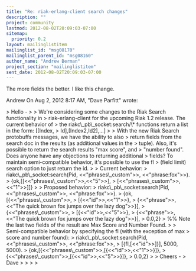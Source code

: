 ```yaml
---
title: "Re: riak-erlang-client search changes"
description: ""
project: community
lastmod: 2012-08-02T20:09:03-07:00
sitemap:
  priority: 0.2
layout: mailinglistitem
mailinglist_id: "msg08170"
mailinglist_parent_id: "msg08160"
author_name: "Andrew Berman"
project_section: "mailinglistitem"
sent_date: 2012-08-02T20:09:03-07:00
---
```



The more fields the better. I like this change.

Andrew
On Aug 2, 2012 8:17 AM, "Dave Parfitt"  wrote:

&gt; Hello -
&gt;
&gt; We're considering some changes to the Riak Search functionality in 
&gt; riak-erlang-client for the upcoming Riak 1.2 release. The current behavior of 
&gt; the riakc\\_pb\\_socket:search/\\* functions return a list in the form: [[Index, 
&gt; Id],[Index2,Id2],...]
&gt;
&gt; With the new Riak Search protobuffs messages, we have the ability to also 
&gt; return fields from the search doc in the results (as additional values in the 
&gt; tuple). Also, it's possible to return the search results "max score", and 
&gt; "number found". Does anyone have any objections to returning additional 
&gt; fields? To maintain semi-compatible behavior, it's possible to use the fl 
&gt; (field limit) search option to just return the id.
&gt;
&gt; Current behavior:
&gt; riakc\\_pb\\_socket:search(Pid, &lt;&lt;"phrases\\_custom"&gt;&gt;, &lt;&lt;"phrase:fox"&gt;&gt;).
&gt; {ok,[[&lt;&lt;"phrases\\_custom"&gt;&gt;,&lt;&lt;"5"&gt;&gt;],
&gt; [&lt;&lt;"phrases\\_custom"&gt;&gt;,&lt;&lt;"1"&gt;&gt;]]}
&gt;
&gt; Proposed behavior:
&gt; riakc\\_pb\\_socket:search(Pid, &lt;&lt;"phrases\\_custom"&gt;&gt;, &lt;&lt;"phrase:fox"&gt;&gt;).
&gt; {ok,[{&lt;&lt;"phrases\\_custom"&gt;&gt;,
&gt; [{&lt;&lt;"id"&gt;&gt;,&lt;&lt;"1"&gt;&gt;},
&gt; {&lt;&lt;"phrase"&gt;&gt;,&lt;&lt;"The quick brown fox jumps over the lazy dog"&gt;&gt;}],
&gt; {&lt;&lt;"phrases\\_custom"&gt;&gt;,
&gt; [{&lt;&lt;"id"&gt;&gt;,&lt;&lt;"5"&gt;&gt;},
&gt; {&lt;&lt;"phrase"&gt;&gt;,&lt;&lt;"The quick brown fox jumps over the lazy dog"&gt;&gt;}],
&gt; 0.0,2}
&gt; %% Note the last two fields of the result are Max Score and Number Found.
&gt;
&gt; Semi-compatible behavior by specifying the fl (with the exception of max 
&gt; score and number found):
&gt; riakc\\_pb\\_socket:search(Pid, &lt;&lt;"phrases\\_custom"&gt;&gt;, &lt;&lt;"phrase:fox"&gt;&gt;, 
&gt; [{fl,[&lt;&lt;"id"&gt;&gt;]}], 5000, 5000).
&gt; {ok,[{&lt;&lt;"phrases\\_custom"&gt;&gt;,[{&lt;&lt;"id"&gt;&gt;,&lt;&lt;"1"&gt;&gt;}]},
&gt; {&lt;&lt;"phrases\\_custom"&gt;&gt;,[{&lt;&lt;"id"&gt;&gt;,&lt;&lt;"5"&gt;&gt;}]},
&gt; 0.0,2}
&gt;
&gt; Cheers -
&gt; Dave
&gt;
&gt;
&gt;
&gt;

